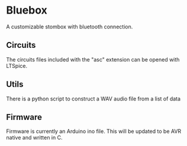 # Bluebox
A customizable stombox with bluetooth connection.

## Circuits
The circuits files included with the "asc" extension can be opened with LTSpice.

## Utils
There is a python script to construct a WAV audio file from a list of data

## Firmware
Firmware is currently an Arduino ino file. This will be updated to be AVR native and written in C.

